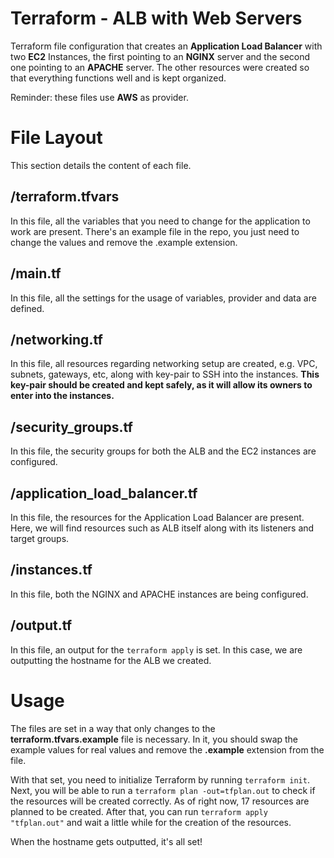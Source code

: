 # Terraform - ALB with Web Servers

Terraform file configuration that creates an **Application Load Balancer** with two **EC2** Instances, the first pointing to an **NGINX** server and the second one pointing to an **APACHE** server. The other resources were created so that everything functions well and is kept organized.

Reminder: these files use **AWS** as provider.

# File Layout

This section details the content of each file.

## /terraform.tfvars

In this file, all the variables that you need to change for the application to work are present. There's an example file in the repo, you just need to change the values and remove the .example extension.

## /main.tf

In this file, all the settings for the usage of variables, provider and data are defined.

## /networking.tf

In this file, all resources regarding networking setup are created, e.g. VPC, subnets, gateways, etc, along with key-pair to SSH into the instances. **This key-pair should be created and kept safely, as it will allow its owners to enter into the instances.**

## /security_groups.tf

In this file, the security groups for both the ALB and the EC2 instances are configured.

## /application_load_balancer.tf

In this file, the resources for the Application Load Balancer are present. Here, we will find resources such as ALB itself along with its listeners and target groups.


## /instances.tf

In this file, both the NGINX and APACHE instances are being configured. 

## /output.tf

In this file, an output for the `terraform apply` is set. In this case, we are outputting the hostname for the ALB we created.


# Usage

The files are set in a way that only changes to the **terraform.tfvars.example** file is necessary. In it, you should swap the example values for real values and remove the **.example** extension from the file. 

With that set, you need to initialize Terraform by running `terraform init`. Next, you will be able to run a `terraform plan -out=tfplan.out` to check if the resources will be created correctly. As of right now, 17 resources are planned to be created. After that, you can run `terraform apply "tfplan.out"` and wait a little while for the creation of the resources.

When the hostname gets outputted, it's all set!